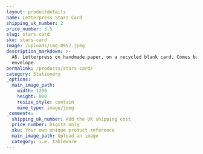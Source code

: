 ```yaml
---
layout: productdetails
name: Letterpress Stars Card
shipping_uk_number: 2
price_number: 3.5
slug: stars-card
sku: stars-card
image: /uploads/img-0952.jpeg
description_markdown: >-
  A6. Letterpress on handmade paper, on a recycled blank card. Comes bagged with
  envelope.
permalink: /products/stars-card/
category: Stationery
_options:
  main_image_path:
    width: 1200
    height: 800
    resize_style: contain
    mime_type: image/jpeg
_comments:
  shipping_uk_number: Add the UK shipping cost
  price_number: Digits only
  sku: Your own unique product reference
  main_image_path: Upload an image
  category: i.e. tableware
---
```


